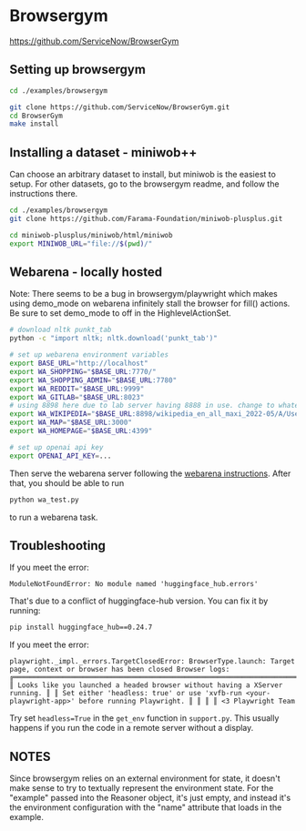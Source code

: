 # Browsergym

https://github.com/ServiceNow/BrowserGym

## Setting up browsergym

```bash
cd ./examples/browsergym

git clone https://github.com/ServiceNow/BrowserGym.git
cd BrowserGym
make install
```

## Installing a dataset - miniwob++

Can choose an arbitrary dataset to install, but miniwob is the easiest to setup.
For other datasets, go to the browsergym readme, and follow the instructions there.

```bash
cd ./examples/browsergym
git clone https://github.com/Farama-Foundation/miniwob-plusplus.git

cd miniwob-plusplus/miniwob/html/miniwob
export MINIWOB_URL="file://$(pwd)/"
```

## Webarena - locally hosted

Note: There seems to be a bug in browsergym/playwright which makes using demo_mode on webarena infinitely stall the browser for fill() actions. Be sure to set demo_mode to off in the HighlevelActionSet.

```bash
# download nltk punkt_tab
python -c "import nltk; nltk.download('punkt_tab')"

# set up webarena environment variables
export BASE_URL="http://localhost"
export WA_SHOPPING="$BASE_URL:7770/"
export WA_SHOPPING_ADMIN="$BASE_URL:7780"
export WA_REDDIT="$BASE_URL:9999"
export WA_GITLAB="$BASE_URL:8023"
# using 8898 here due to lab server having 8888 in use. change to whatever port configured for webarena wikipedia
export WA_WIKIPEDIA="$BASE_URL:8898/wikipedia_en_all_maxi_2022-05/A/User:The_other_Kiwix_guy/Landing"
export WA_MAP="$BASE_URL:3000"
export WA_HOMEPAGE="$BASE_URL:4399"

# set up openai api key
export OPENAI_API_KEY=...
```

Then serve the webarena server following the [webarena instructions](https://github.com/web-arena-x/webarena/blob/main/environment_docker/README.md).
After that, you should be able to run
```bash
python wa_test.py
```
to run a webarena task.

## Troubleshooting
If you meet the error:
```
ModuleNotFoundError: No module named 'huggingface_hub.errors'
```
That's due to a conflict of huggingface-hub version. You can fix it by running:
```bash
pip install huggingface_hub==0.24.7
```

If you meet the error:
```
playwright._impl._errors.TargetClosedError: BrowserType.launch: Target page, context or browser has been closed Browser logs: ╔════════════════════════════════════════════════════════════════════════════════════════════════╗ ║ Looks like you launched a headed browser without having a XServer running. ║ ║ Set either 'headless: true' or use 'xvfb-run <your-playwright-app>' before running Playwright. ║ ║ ║ ║ <3 Playwright Team
```
Try set `headless=True` in the `get_env` function in `support.py`. This usually happens if you run the code in a remote server without a display.

## NOTES

Since browsergym relies on an external environment for state, it doesn't make sense to try to textually represent the environment state. For the "example" passed into the Reasoner object, it's just empty, and instead it's the environment configuration with the "name" attribute that loads in the example.
